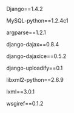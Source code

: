 Django==1.4.2

MySQL-python==1.2.4c1

argparse==1.2.1

django-dajax==0.8.4

django-dajaxice==0.5.2

django-uploadify==0.1

libxml2-python==2.6.9

lxml==3.0.1

wsgiref==0.1.2